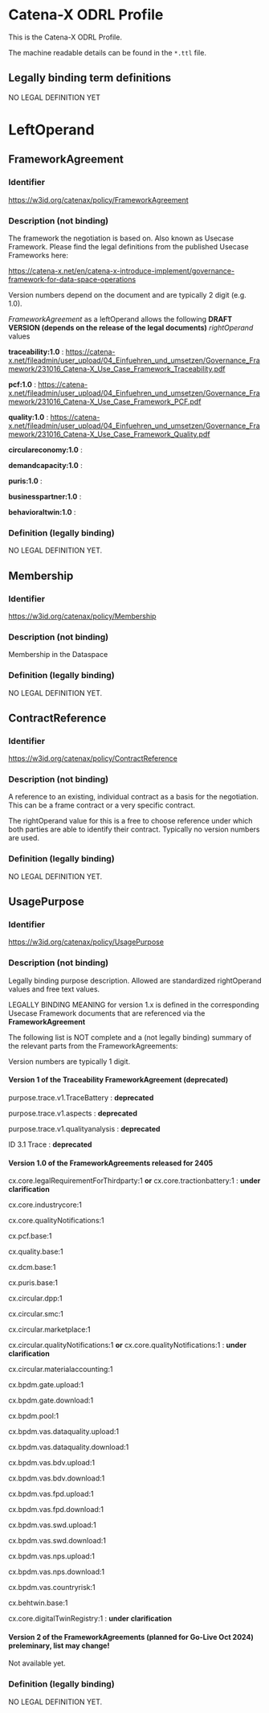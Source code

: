 # Catena-X ODRL Profile
This is the Catena-X ODRL Profile.

The machine readable details can be found in the `*.ttl` file.

## Legally binding term definitions
NO LEGAL DEFINITION YET


# LeftOperand
## FrameworkAgreement
### Identifier
https://w3id.org/catenax/policy/FrameworkAgreement

### Description (not binding)
The framework the negotiation is based on. Also known as Usecase Framework.
Please find the legal definitions from the published Usecase Frameworks here:

https://catena-x.net/en/catena-x-introduce-implement/governance-framework-for-data-space-operations

Version numbers depend on the document and are typically 2 digit (e.g. 1.0).

*FrameworkAgreement* as a leftOperand allows the following **DRAFT VERSION (depends on the release of the legal documents)** *rightOperand* values

**traceability:1.0** : https://catena-x.net/fileadmin/user_upload/04_Einfuehren_und_umsetzen/Governance_Framework/231016_Catena-X_Use_Case_Framework_Traceability.pdf

**pcf:1.0** : https://catena-x.net/fileadmin/user_upload/04_Einfuehren_und_umsetzen/Governance_Framework/231016_Catena-X_Use_Case_Framework_PCF.pdf

**quality:1.0** : https://catena-x.net/fileadmin/user_upload/04_Einfuehren_und_umsetzen/Governance_Framework/231016_Catena-X_Use_Case_Framework_Quality.pdf

**circulareconomy:1.0** :

**demandcapacity:1.0** :

**puris:1.0** :

**businesspartner:1.0** :

**behavioraltwin:1.0** :



### Definition (legally binding)
NO LEGAL DEFINITION YET.

## Membership
### Identifier
https://w3id.org/catenax/policy/Membership

### Description (not binding)
Membership in the Dataspace

### Definition (legally binding)
NO LEGAL DEFINITION YET.

## ContractReference
### Identifier
https://w3id.org/catenax/policy/ContractReference

### Description (not binding)
A reference to an existing, individual contract as a basis for the negotiation. This can be a frame contract or a very specific contract.

The rightOperand value for this is a free to choose reference under which both parties are able to identify their contract. Typically no version numbers are used.



### Definition (legally binding)
NO LEGAL DEFINITION YET.

## UsagePurpose
### Identifier
https://w3id.org/catenax/policy/UsagePurpose

### Description (not binding)
Legally binding purpose description. Allowed are standardized rightOperand values and free text values.

LEGALLY BINDING MEANING for version 1.x is defined in the corresponding Usecase Framework documents that are referenced via the **FrameworkAgreement**

The following list is NOT complete and a (not legally binding) summary of the relevant parts from the FrameworkAgreements:

Version numbers are typically 1 digit.

#### Version 1 of the Traceability FrameworkAgreement (deprecated)

purpose.trace.v1.TraceBattery : **deprecated**

purpose.trace.v1.aspects : **deprecated**

purpose.trace.v1.qualityanalysis : **deprecated**

ID 3.1 Trace : **deprecated**

#### Version 1.0 of the FrameworkAgreements released for 2405

cx.core.legalRequirementForThirdparty:1 **or** cx.core.tractionbattery:1 : **under clarification**

cx.core.industrycore:1

cx.core.qualityNotifications:1

cx.pcf.base:1

cx.quality.base:1

cx.dcm.base:1

cx.puris.base:1

cx.circular.dpp:1

cx.circular.smc:1

cx.circular.marketplace:1

cx.circular.qualityNotifications:1 **or** cx.core.qualityNotifications:1 : **under clarification**

cx.circular.materialaccounting:1

cx.bpdm.gate.upload:1

cx.bpdm.gate.download:1

cx.bpdm.pool:1

cx.bpdm.vas.dataquality.upload:1

cx.bpdm.vas.dataquality.download:1

cx.bpdm.vas.bdv.upload:1

cx.bpdm.vas.bdv.download:1

cx.bpdm.vas.fpd.upload:1

cx.bpdm.vas.fpd.download:1

cx.bpdm.vas.swd.upload:1

cx.bpdm.vas.swd.download:1

cx.bpdm.vas.nps.upload:1

cx.bpdm.vas.nps.download:1

cx.bpdm.vas.countryrisk:1

cx.behtwin.base:1

cx.core.digitalTwinRegistry:1 : **under clarification**


#### Version 2 of the FrameworkAgreements (planned for Go-Live Oct 2024) preleminary, list may change!
Not available yet.



### Definition (legally binding)
NO LEGAL DEFINITION YET.

